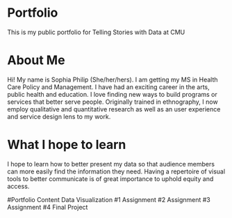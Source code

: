 # Portfolio
This is my public portfolio for Telling Stories with Data at CMU

# About Me
Hi! My name is Sophia Philip (She/her/hers). I am getting my MS in Health Care Policy and Management. I have had an exciting career in the arts, public health and education. I love finding new ways to build programs or services that better serve people. Originally trained in ethnography, I now employ qualitative and quantitative research as well as an user experience and service design lens to my work. 

# What I hope to learn
I hope to learn how to better present my data so that audience members can more easily find the information they need. Having a repertoire of visual tools to better communicate is of great importance to uphold equity and access. 

#Portfolio Content
Data Visualization #1
Assignment #2
Assignment #3
Assignment #4
Final Project
